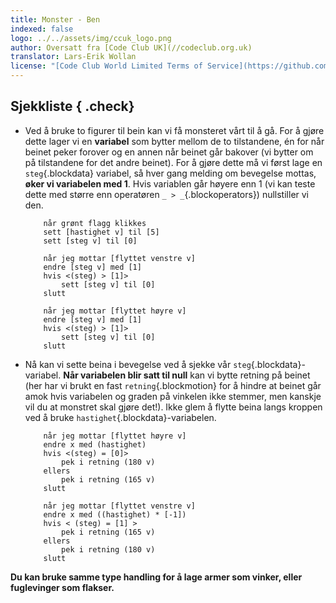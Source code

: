 ```yaml
---
title: Monster - Ben
indexed: false
logo: ../../assets/img/ccuk_logo.png
author: Oversatt fra [Code Club UK](//codeclub.org.uk)
translator: Lars-Erik Wollan
license: "[Code Club World Limited Terms of Service](https://github.com/CodeClub/scratch-curriculum/blob/master/LICENSE.md)"
---
```


## Sjekkliste { .check}

+ Ved å bruke to figurer til bein kan vi få monsteret vårt til å
  gå. For å gjøre dette lager vi en **variabel** som bytter mellom de
  to tilstandene, én for når beinet peker forover og en annen når
  beinet går bakover (vi bytter om på tilstandene for det andre
  beinet). For å gjøre dette må vi først lage en `steg`{.blockdata}
  variabel, så hver gang melding om bevegelse mottas, **øker vi
  variabelen med 1**. Hvis variablen går høyere enn 1 (vi kan teste
  dette med større enn operatøren `_ > _`{.blockoperators}) nullstiller vi
  den.

    ```blocks
        når grønt flagg klikkes
        sett [hastighet v] til [5]
        sett [steg v] til [0]

        når jeg mottar [flyttet venstre v]
        endre [steg v] med [1]
        hvis <(steg) > [1]>
            sett [steg v] til [0]
        slutt

        når jeg mottar [flyttet høyre v]
        endre [steg v] med [1]
        hvis <(steg) > [1]>
            sett [steg v] til [0]
        slutt
    ```

+ Nå kan vi sette beina i bevegelse ved å sjekke vår
  `steg`{.blockdata}-variabel. **Når variabelen blir satt til null**
  kan vi bytte retning på beinet (her har vi brukt en fast
  `retning`{.blockmotion} for å hindre at beinet går amok hvis
  variabelen og graden på vinkelen ikke stemmer, men kanskje vil du at
  monstret skal gjøre det!). Ikke glem å flytte beina langs kroppen
  ved å bruke `hastighet`{.blockdata}-variabelen.

    ```blocks
        når jeg mottar [flyttet høyre v]
        endre x med (hastighet)
        hvis <(steg) = [0]>
            pek i retning (180 v)
        ellers
            pek i retning (165 v)
        slutt

        når jeg mottar [flyttet venstre v]
        endre x med ((hastighet) * [-1])
        hvis < (steg) = [1] >
            pek i retning (165 v)
        ellers
            pek i retning (180 v)
        slutt
    ```

**Du kan bruke samme type handling for å lage armer som vinker, eller
fuglevinger som flakser.**
